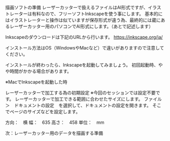 描画ソフトの準備
レーザーカッターで扱えるファイルはAI形式ですが、イラストレーターは有料なので、フリーソフトInkscapeを使う事にします。
基本的にはイラストレーターと操作は似ていますが保存形式が違う為、最終的には蔵にあるレーザーカッター用のパソコンでAI形式にします。（あとで記述します）

Inkscapeのダウンロードは下記のURLから行います。
https://inkscape.org/ja/

インストール方法はOS（WindowsやMacなど）で違いがありますので注意してください。

インストールが終わったら、Inkscapeを起動してみましょう。
初回起動時、やや時間がかかる場合があります。

※MacでInkscapeを起動した時


レーザーカッターで加工する為の初期設定
※今回のセッションでは設定不要です。
レーザーカッターで加工できる範囲に合わせたサイズにします。
ファイル　＞　ドキュメントの設定　を選択して、ドキュメントの設定を開きます。
そこでページのサイズなどを設定します。

方向：　横
幅：　635
高さ：　458
単位：　mm

次：レーザーカッター用のデータを描画する準備
